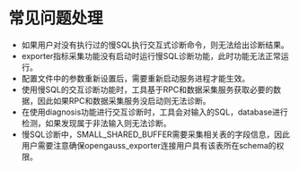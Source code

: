 # 常见问题处理

-   如果用户对没有执行过的慢SQL执行交互式诊断命令，则无法给出诊断结果。
-   exporter指标采集功能没有启动时运行慢SQL诊断功能，此时功能无法正常运行。
-   配置文件中的参数重新设置后，需要重新启动服务进程才能生效。
-   使用慢SQL的交互诊断功能时，工具基于RPC和数据采集服务获取必要的数据，因此如果RPC和数据采集服务没启动则无法诊断。
-   在使用diagnosis功能进行交互诊断时，工具会对输入的SQL，database进行检测，如果发现属于非法输入则无法诊断。
-   慢SQL诊断中，SMALL\_SHARED\_BUFFER需要采集相关表的字段信息，因此用户需要注意确保opengauss\_exporter连接用户具有该表所在schema的权限。



